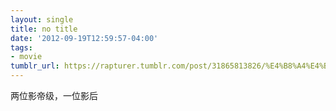 ```yaml
---
layout: single
title: no title
date: '2012-09-19T12:59:57-04:00'
tags:
- movie
tumblr_url: https://rapturer.tumblr.com/post/31865813826/%E4%B8%A4%E4%BD%8D%E5%BD%B1%E5%B8%9D%E7%BA%A7%E4%B8%80%E4%BD%8D%E5%BD%B1%E5%90%8E
---
```

两位影帝级，一位影后

